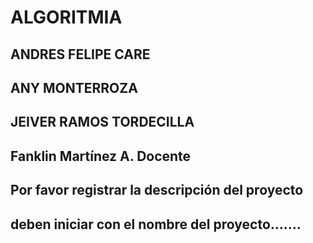 # ALGORITMIA
## ANDRES FELIPE CARE
## ANY MONTERROZA
## JEIVER RAMOS TORDECILLA
## Fanklin Martínez A. Docente
## Por favor registrar la descripción del proyecto
## deben iniciar  con el nombre del proyecto.......
